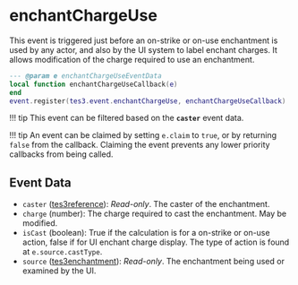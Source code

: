 # enchantChargeUse
<div class="search_terms" style="display: none">enchantchargeuse</div>

<!---
	This file is autogenerated. Do not edit this file manually. Your changes will be ignored.
	More information: https://github.com/MWSE/MWSE/tree/master/docs
-->

This event is triggered just before an on-strike or on-use enchantment is used by any actor, and also by the UI system to label enchant charges. It allows modification of the charge required to use an enchantment.

```lua
--- @param e enchantChargeUseEventData
local function enchantChargeUseCallback(e)
end
event.register(tes3.event.enchantChargeUse, enchantChargeUseCallback)
```

!!! tip
	This event can be filtered based on the **`caster`** event data.

!!! tip
	An event can be claimed by setting `e.claim` to `true`, or by returning `false` from the callback. Claiming the event prevents any lower priority callbacks from being called.

## Event Data

* `caster` ([tes3reference](../../types/tes3reference)): *Read-only*. The caster of the enchantment.
* `charge` (number): The charge required to cast the enchantment. May be modified.
* `isCast` (boolean): True if the calculation is for a on-strike or on-use action, false if for UI enchant charge display. The type of action is found at `e.source.castType`.
* `source` ([tes3enchantment](../../types/tes3enchantment)): *Read-only*. The enchantment being used or examined by the UI.

